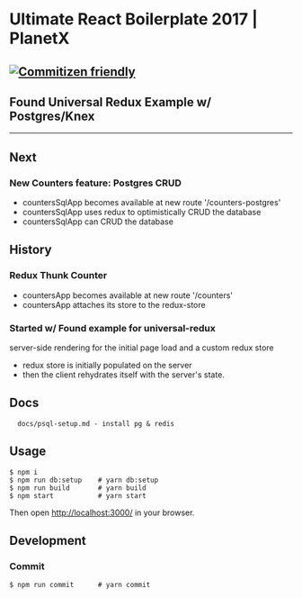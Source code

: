 Ultimate React Boilerplate 2017 | PlanetX
======

[![Commitizen friendly](https://img.shields.io/badge/commitizen-friendly-brightgreen.svg)](http://commitizen.github.io/cz-cli/)
---

Found Universal Redux Example w/ Postgres/Knex
------
<!-- meta-description -->

---

## Next

### New Counters feature: Postgres CRUD
- countersSqlApp becomes available at new route '/counters-postgres'
- countersSqlApp uses redux to optimistically CRUD the database
- countersSqlApp can CRUD the database

## History

### Redux Thunk Counter
- countersApp becomes available at new route '/counters'
- countersApp attaches its store to the redux-store

### Started w/ Found example for universal-redux
server-side rendering for the initial page load and a custom redux store

- redux store is initially populated on the server
- then the client rehydrates itself with the server's state.


## Docs
```
  docs/psql-setup.md - install pg & redis
```


## Usage

```
$ npm i
$ npm run db:setup    # yarn db:setup
$ npm run build       # yarn build
$ npm start           # yarn start
```

Then open [http://localhost:3000/](http://localhost:3000/) in your browser.


## Development

### Commit

```
$ npm run commit      # yarn commit
```